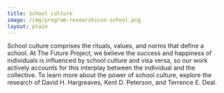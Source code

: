 ```yaml
---
title: School culture
image: /img/program-researchicon-school.png
layout: plain
---
```


School culture comprises the rituals, values, and norms that define a school. At The Future Project, we believe the success and happiness of individuals is influenced by school culture and visa versa, so our work actively accounts for this interplay between the individual and the collective. To learn more about the power of school culture, explore the research of David H. Hargreaves, Kent D. Peterson, and Terrence E. Deal.
